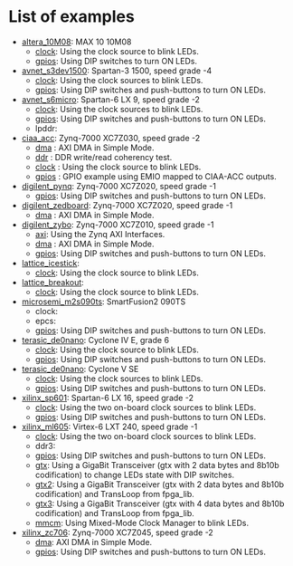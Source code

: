 # List of examples

* [altera_10M08](altera_10M08): MAX 10 10M08
  * [clock](altera_10M08/clock): Using the clock source to blink LEDs.
  * [gpios](altera_10M08/gpios): Using DIP switches to turn ON LEDs.
* [avnet_s3dev1500](avnet_s3dev1500): Spartan-3 1500, speed grade -4
  * [clock](avnet_s3dev1500/clock): Using the clock sources to blink LEDs.
  * [gpios](avnet_s3dev1500/gpios): Using DIP switches and push-buttons to turn ON LEDs.
* [avnet_s6micro](avnet_s6micro): Spartan-6 LX 9, speed grade -2
  * [clock](avnet_s6micro/clock): Using the clock sources to blink LEDs.
  * [gpios](avnet_s6micro/gpios): Using DIP switches and push-buttons to turn ON LEDs.
  * lpddr:
* [ciaa_acc](ciaa_acc): Zynq-7000 XC7Z030, speed grade -2
  * [dma](ciaa_acc/dma) : AXI DMA in Simple Mode.
  * [ddr](ciaa_acc/ddr_test) : DDR write/read coherency test.
  * [clock](ciaa_acc/clock) : Using the clock source to blink LEDs.
  * [gpios](ciaa_acc/gpio_emio) : GPIO example using EMIO mapped to CIAA-ACC outputs.
* [digilent_pynq](digilent_pynq): Zynq-7000 XC7Z020, speed grade -1
  * [gpios](digilent_pynq/gpios): Using DIP switches and push-buttons to turn ON LEDs.
* [digilent_zedboard](digilent_zedboard): Zynq-7000 XC7Z020, speed grade -1
  * [dma](digilent_zedboard/dma) : AXI DMA in Simple Mode.
* [digilent_zybo](digilent_zybo): Zynq-7000 XC7Z010, speed grade -1
  * [axi](digilent_zybo/axi): Using the Zynq AXI Interfaces.
  * [dma](digilent_zybo/dma) : AXI DMA in Simple Mode.
  * [gpios](digilent_zybo/gpios): Using DIP switches and push-buttons to turn ON LEDs.
* [lattice_icestick](lattice_icestick):
  * [clock](lattice_icestick/clock): Using the clock source to blink LEDs.
* [lattice_breakout](lattice_breakout):
  * [clock](lattice_breakout/clock): Using the clock source to blink LEDs.
* [microsemi_m2s090ts](microsemi_m2s090ts): SmartFusion2 090TS
  * clock:
  * epcs:
  * [gpios](microsemi_m2s090ts/gpios): Using DIP switches and push-buttons to turn ON LEDs.
* [terasic_de0nano](terasic_de0nano): Cyclone IV E, grade 6
  * [clock](terasic_de0nano/clock): Using the clock source to blink LEDs.
  * [gpios](terasic_de0nano/gpios): Using DIP switches and push-buttons to turn ON LEDs.
* [terasic_de0nano](terasic_de10nano): Cyclone V SE
  * [clock](terasic_de10nano/clock): Using the clock sources to blink LEDs.
  * [gpios](terasic_de10nano/gpios): Using DIP switches and push-buttons to turn ON LEDs.
* [xilinx_sp601](xilinx_sp601): Spartan-6 LX 16, speed grade -2
  * [clock](xilinx_sp601/clock): Using the two on-board clock sources to blink LEDs.
  * [gpios](xilinx_sp601/gpios): Using DIP switches and push-buttons to turn ON LEDs.
* [xilinx_ml605](xilinx_ml605): Virtex-6 LXT 240, speed grade -1
  * [clock](xilinx_ml605/clock): Using the two on-board clock sources to blink LEDs.
  * ddr3:
  * [gpios](xilinx_ml605/gpios): Using DIP switches and push-buttons to turn ON LEDs.
  * [gtx](xilinx_ml605/gtx): Using a GigaBit Transceiver (gtx with 2 data bytes and 8b10b codification) to change LEDs state with DIP switches.
  * [gtx2](xilinx_ml605/gtx2): Using a GigaBit Transceiver (gtx with 2 data bytes and 8b10b codification) and TransLoop from fpga_lib.
  * [gtx3](xilinx_ml605/gtx3): Using a GigaBit Transceiver (gtx with 4 data bytes and 8b10b codification) and TransLoop from fpga_lib.
  * [mmcm](xilinx_ml605/mmcm): Using Mixed-Mode Clock Manager to blink LEDs.
* [xilinx_zc706](xilinx_zc706): Zynq-7000 XC7Z045, speed grade -2
  * [dma](xilinx_zc706/dma): AXI DMA in Simple Mode.
  * [gpios](xilinx_zc706/gpios): Using DIP switches and push-buttons to turn ON LEDs.
